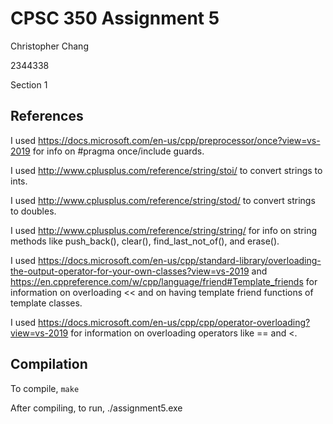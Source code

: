 # CPSC 350 Assignment 5
Christopher Chang

2344338

Section 1

## References
I used https://docs.microsoft.com/en-us/cpp/preprocessor/once?view=vs-2019 for info on #pragma once/include guards.

I used http://www.cplusplus.com/reference/string/stoi/ to convert strings to ints.

I used http://www.cplusplus.com/reference/string/stod/ to convert strings to doubles.

I used http://www.cplusplus.com/reference/string/string/ for info on string methods like push_back(), clear(), find_last_not_of(), and erase().

I used https://docs.microsoft.com/en-us/cpp/standard-library/overloading-the-output-operator-for-your-own-classes?view=vs-2019 and https://en.cppreference.com/w/cpp/language/friend#Template_friends for information on overloading << and on having template friend functions of template classes.

I used https://docs.microsoft.com/en-us/cpp/cpp/operator-overloading?view=vs-2019 for information on overloading operators like == and <.

## Compilation
To compile,
```make```

After compiling, to run,
./assignment5.exe